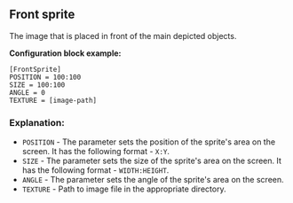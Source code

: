  ## Front sprite

 The image that is placed in front of the main depicted objects.

 **Configuration block example:**

    [FrontSprite]
    POSITION = 100:100
    SIZE = 100:100
    ANGLE = 0
    TEXTURE = [image-path]

 ### Explanation:

 * `POSITION` - The parameter sets the position of the sprite's area on the screen. It has the following format - `X:Y`.
 * `SIZE` - The parameter sets the size of the sprite's area on the screen. It has the following format - `WIDTH:HEIGHT`.
 * `ANGLE` - The parameter sets the angle of the sprite's area on the screen.
 * `TEXTURE` - Path to image file in the appropriate directory.